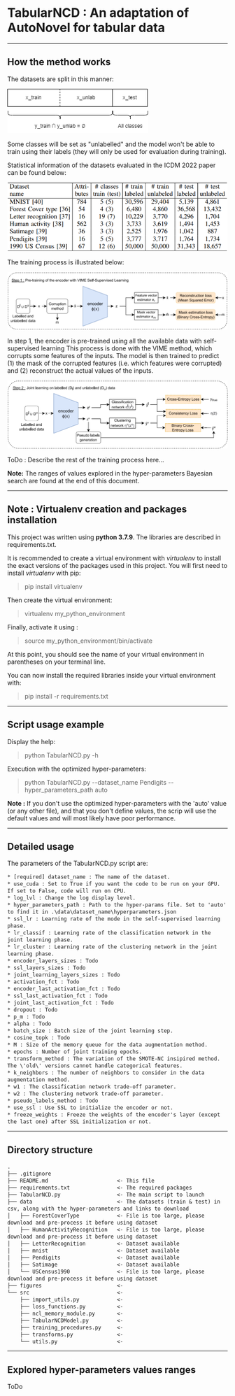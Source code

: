 # TabularNCD : An adaptation of AutoNovel for tabular data

-----
## How the method works

The datasets are split in this manner:

![alt text](./figures/illustration_novel_tabular_ncd.png)

Some classes will be set as "unlabelled" and the model won't be able to train using their labels (they will only be used for evaluation during training).

Statistical information of the datasets evaluated in the ICDM 2022 paper can be found below:

![alt text](./figures/infos_datasets.png)

The training process is illustrated below:

![alt text](./figures/ncl_model.png)

In step 1, the encoder is pre-trained using all the available data with self-supervised learning
This process is done with the VIME method, which corrupts some features of the inputs.
The model is then trained to predict (1) the mask of the corrupted features (i.e. which features were corrupted) and (2) reconstruct the actual values of the inputs.

![alt text](./figures/ncl_model_2.png)

ToDo : Describe the rest of the training process here...

**Note:** The ranges of values explored in the hyper-parameters Bayesian search are found at the end of this document.

-----
## Note : Virtualenv creation and packages installation
This project was written using **python 3.7.9**. The libraries are described in requirements.txt.

It is recommended to create a virtual environment with *virtualenv* to install the exact versions of the packages used in this project.
You will first need to install *virtualenv* with pip:
> pip install virtualenv

Then create the virtual environment:
> virtualenv my_python_environment

Finally, activate it using :
> source my_python_environment/bin/activate

At this point, you should see the name of your virtual environment in parentheses on your terminal line.

You can now install the required libraries inside your virtual environment with:
> pip install -r requirements.txt

-----
## Script usage example
Display the help:
> python TabularNCD.py -h

Execution with the optimized hyper-parameters:
> python TabularNCD.py --dataset_name Pendigits --hyper_parameters_path auto

**Note :**
If you don't use the optimized hyper-parameters with the 'auto' value (or any other file), 
and that you don't define values, 
the scrip will use the default values and will most likely have poor performance.

-----
## Detailed usage

The parameters of the TabularNCD.py script are:

    * [required] dataset_name : The name of the dataset.
    * use_cuda : Set to True if you want the code to be run on your GPU. If set to False, code will run on CPU.
    * log_lvl : Change the log display level.
    * hyper_parameters_path : Path to the hyper-params file. Set to 'auto' to find it in .\data\dataset_name\hyperparameters.json
    * ssl_lr : Learning rate of the mode in the self-supervised learning phase.
    * lr_classif : Learning rate of the classification network in the joint learning phase.
    * lr_cluster : Learning rate of the clustering network in the joint learning phase.
    * encoder_layers_sizes : Todo
    * ssl_layers_sizes : Todo
    * joint_learning_layers_sizes : Todo
    * activation_fct : Todo
    * encoder_last_activation_fct : Todo
    * ssl_last_activation_fct : Todo
    * joint_last_activation_fct : Todo
    * dropout : Todo
    * p_m : Todo
    * alpha : Todo
    * batch_size : Batch size of the joint learning step.
    * cosine_topk : Todo
    * M : Size of the memory queue for the data augmentation method.
    * epochs : Number of joint training epochs.
    * transform_method : The variation of the SMOTE-NC insipired method. The \'old\' versions cannot handle categorical features.
    * k_neighbors : The number of neighbors to consider in the data augmentation method.
    * w1 : The classification network trade-off parameter.
    * w2 : The clustering network trade-off parameter.
    * pseudo_labels_method : Todo
    * use_ssl : Use SSL to initialize the encoder or not.
    * freeze_weights : Freeze the weights of the encoder's layer (except the last one) after SSL initialization or not.


-----
## Directory structure
    .
    ├── .gitignore
    ├── README.md                      <- This file
    ├── requirements.txt               <- The required packages
    ├── TabularNCD.py                  <- The main script to launch
    ├── data                           <- The datasets (train & test) in csv, along with the hyper-parameters and links to download
    │   ├── ForestCoverType            <- File is too large, please download and pre-process it before using dataset
    │   ├── HumanActivityRecognition   <- File is too large, please download and pre-process it before using dataset
    │   ├── LetterRecognition          <- Dataset available
    │   ├── mnist                      <- Dataset available
    │   ├── Pendigits                  <- Dataset available
    │   ├── Satimage                   <- Dataset available
    │   └── USCensus1990               <- File is too large, please download and pre-process it before using dataset
    ├── figures                        <- 
    └── src                            <- 
        ├── import_utils.py            <- 
        ├── loss_functions.py          <- 
        ├── ncl_memory_module.py       <- 
        ├── TabularNCDModel.py         <- 
        ├── training_procedures.py     <- 
        ├── transforms.py              <- 
        └── utils.py                   <- 

-----
## Explored hyper-parameters values ranges

ToDo
